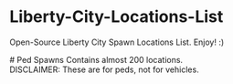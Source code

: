 # Liberty-City-Locations-List
Open-Source Liberty City Spawn Locations List. Enjoy! :)
<div> 
  # Ped Spawns
  Contains almost 200 locations.<br>
  DISCLAIMER: These are for peds, not for vehicles.
</div>
